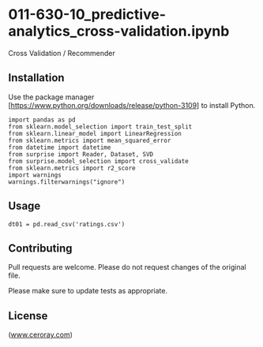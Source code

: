# 011-630-10_predictive-analytics_cross-validation.ipynb

Cross Validation / Recommender

## Installation

Use the package manager [https://www.python.org/downloads/release/python-3109] to install Python.

```
import pandas as pd
from sklearn.model_selection import train_test_split
from sklearn.linear_model import LinearRegression
from sklearn.metrics import mean_squared_error
from datetime import datetime
from surprise import Reader, Dataset, SVD
from surprise.model_selection import cross_validate
from sklearn.metrics import r2_score
import warnings
warnings.filterwarnings("ignore")
```

## Usage

```
dt01 = pd.read_csv('ratings.csv')
```

## Contributing

Pull requests are welcome. Please do not request changes of the original file.

Please make sure to update tests as appropriate.

## License

(www.ceroray.com)
